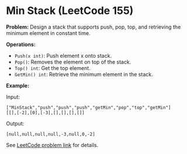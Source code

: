 # Min Stack (LeetCode 155)

**Problem:**
Design a stack that supports push, pop, top, and retrieving the minimum element in constant time.

**Operations:**
- `Push(x int)`: Push element x onto stack.
- `Pop()`: Removes the element on top of the stack.
- `Top() int`: Get the top element.
- `GetMin() int`: Retrieve the minimum element in the stack.

**Example:**

Input:
```
["MinStack","push","push","push","getMin","pop","top","getMin"]
[[],[-2],[0],[-3],[],[],[],[]]
```
Output:
```
[null,null,null,null,-3,null,0,-2]
```

See [LeetCode problem link](https://leetcode.com/problems/min-stack/) for details.
